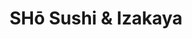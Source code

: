 ---
layout: place
title: "SHō Sushi & Izakaya"
permalink: /virginia/mclean/sho-sushi-izakaya.html
stateAbbr: VA
stateName: Virginia
cityName: McLean
seo:
  name: "SHō Sushi & Izakaya"
  type: Restaurant
  links: https://www.shosushimclean.com/
description: "SHō Sushi & Izakaya serves delicious sushi in McLean, Virginia. Try fresh Japanese dishes for a great dining experience. Available for takeout, delivery, lunch, and dinner."
place_id: ChIJLyyd5p61t4kRvaq8p0kvlPI
photos:
  - name: >-
      places/ChIJLyyd5p61t4kRvaq8p0kvlPI/photos/AeeoHcJfBW1l7s_wXm6zvw_skqniS78YoaFXmC8olYJ110zi1RO2MpgcxQDU8t-DSpKai7aFcGVBQJ8b19Lp15UsrKqMx3RuYFEWsdwsmKrB1VBSi94AxWzRqzJQYcJgICxnpPYSiM0RtFBPKJ8DnTm_6CaOrCCo8LhL1wDOnoEKx_SVvbhoDuSxGiLyjiJG6GJF4v_tT2qYKADC0Uy4RHTJSOLmQEkHDuMiHJJzbLFbRovE-v27Ew6L_AWJKfTzZI8KTwg-TooPxfWLj0LjY0gMZ9CPU1p1matL1BPZm_mSyCwQHw
    widthPx: 2048
    heightPx: 1998
    authorAttributions:
      - displayName: SHō Sushi & Izakaya
        uri: https://maps.google.com/maps/contrib/110224080456404425271
        photoUri: >-
          https://lh3.googleusercontent.com/a/ACg8ocItfhU68E2t7V897uBLg1oZKGfswm1x_4mngmdMflS8CRXTCw=s100-p-k-no-mo
    flagContentUri: >-
      https://www.google.com/local/imagery/report/?cb_client=maps_api_places.places_api&image_key=!1e10!2sAF1QipNnFfc28OWYFBcYDPcyU_CucwInzZhy5Z3HhV5f&hl=en-US
    googleMapsUri: >-
      https://www.google.com/maps/place//data=!3m4!1e2!3m2!1sAF1QipNnFfc28OWYFBcYDPcyU_CucwInzZhy5Z3HhV5f!2e10!4m2!3m1!1s0x89b7b59ee69d2c2f:0xf2942f49a7bcaabd
  - name: >-
      places/ChIJLyyd5p61t4kRvaq8p0kvlPI/photos/AeeoHcJ0QQFbAfgeA6Ivl5ofTMynYCgGTxPWEMUyJhbGKX-2AiqAxKMMEF8nEqOeY-4iVOHlUHYfq6RmtabOs8CcygR6KlBZLJin-MZo2o_o_GvU9mJBl3JeuQHZS0dnAoalBUBPN4y3mXEvr0_P24YfjR6N_WeL3YDPtaryjB6Hnlopq_05xYhsBg5MYAVrgTVmlAwCZLkEBdE62DC3D7oW-1haYkk3BcvcWzokjx78VFroDonGjEVcIJqHeAvaKbuVLaMTa6lxUGBny1ovEk-MZOLBHfk2keSnkkL0R1qV6iByLA
    widthPx: 2036
    heightPx: 2048
    authorAttributions:
      - displayName: SHō Sushi & Izakaya
        uri: https://maps.google.com/maps/contrib/110224080456404425271
        photoUri: >-
          https://lh3.googleusercontent.com/a/ACg8ocItfhU68E2t7V897uBLg1oZKGfswm1x_4mngmdMflS8CRXTCw=s100-p-k-no-mo
    flagContentUri: >-
      https://www.google.com/local/imagery/report/?cb_client=maps_api_places.places_api&image_key=!1e10!2sAF1QipMrJFmfxan2WkAl3tfIE1_TEUxBi2MLQHtW4KQH&hl=en-US
    googleMapsUri: >-
      https://www.google.com/maps/place//data=!3m4!1e2!3m2!1sAF1QipMrJFmfxan2WkAl3tfIE1_TEUxBi2MLQHtW4KQH!2e10!4m2!3m1!1s0x89b7b59ee69d2c2f:0xf2942f49a7bcaabd
  - name: >-
      places/ChIJLyyd5p61t4kRvaq8p0kvlPI/photos/AeeoHcKIDu_gXgxZ_2TULflGoATMcXbn8kPySHhhxJllLCSicc20XuPoe_yotX8sVTpxVLiWSL_JvFcZ-eQROfzhBii5ek8gObhubvY69ubZNV9ZVO69VNxn7dcYim-ws_sqcUbrLxsBBPIqWSVpljzDRBCYOnDewz-NJB2Hphi2oNWYnIYzpU96bAZqcC-WsRMYyDIf5j6NTtEnBEqMuTf7pN5MbIWuJ3mTxqBFch8vcCtzuQ36LB7l-hL1R5OQWVCWPTKEuY0DEeJFLArWSco6FCNtzCAfdoLyRjn_-JQ9ODkVSGK0OENT9oMl2SusNpiXCB0AN9dW1eJ9lAA0VhTo0aYj1Y5QaBiIMcldDMhblv8Gc5JnjFheVgScA07q698GoYZvfDodBEeIA9_GMLu8zbySvlI1ggoSmFZB0F8oSWeYGg
    widthPx: 4032
    heightPx: 3024
    authorAttributions:
      - displayName: Smileyispie
        uri: https://maps.google.com/maps/contrib/113079074389404468019
        photoUri: >-
          https://lh3.googleusercontent.com/a-/ALV-UjVuVQTNQNtNdRA5MeIHNSfvg29Hg6cp28gOtNmqGITS5dMP9H4G=s100-p-k-no-mo
    flagContentUri: >-
      https://www.google.com/local/imagery/report/?cb_client=maps_api_places.places_api&image_key=!1e10!2sCIHM0ogKEICAgMDIntbNDA&hl=en-US
    googleMapsUri: >-
      https://www.google.com/maps/place//data=!3m4!1e2!3m2!1sCIHM0ogKEICAgMDIntbNDA!2e10!4m2!3m1!1s0x89b7b59ee69d2c2f:0xf2942f49a7bcaabd
  - name: >-
      places/ChIJLyyd5p61t4kRvaq8p0kvlPI/photos/AeeoHcJQxpyPATwTTKvqf3-JsD2c7RdxRrsljBPIkZZYevwYEex9OSabl-0GsXtNgybR__IYvwob-OiB2ryk-4VW_eOnBEhjy9Brm2nydTOQ9_MPzaKnNtzISSTE5q5FVksnx-IenqEsAyM6AZPRWQ8X_k1cyrvI5hIoNhPJXkLG8DxhiRjA6yULSwJW1QaVd31yGImpQSrKwI1DraNEOFCNOrZCAokAxKxFysoxjo23Ef8L5aOi2NE817W4ADN4UXVRo9B8n7CDXi3ziz5E37rj2KEYmvQdxPNECcDWdCv0CkRwdTjTjeNbPEjhgPNeLoXOzrVwBWvrCRodLy8ivx1UEh29JqtGaiPOu6yNt0BQmWORJW_qw3irdOw377B_aWr1h81wQ-w3P9IN7fUFG4q3O_lVMZRXI8lWCy3a-fSVEdME7IYz
    widthPx: 3024
    heightPx: 4032
    authorAttributions:
      - displayName: Smileyispie
        uri: https://maps.google.com/maps/contrib/113079074389404468019
        photoUri: >-
          https://lh3.googleusercontent.com/a-/ALV-UjVuVQTNQNtNdRA5MeIHNSfvg29Hg6cp28gOtNmqGITS5dMP9H4G=s100-p-k-no-mo
    flagContentUri: >-
      https://www.google.com/local/imagery/report/?cb_client=maps_api_places.places_api&image_key=!1e10!2sCIHM0ogKEICAgMDIntbN9AE&hl=en-US
    googleMapsUri: >-
      https://www.google.com/maps/place//data=!3m4!1e2!3m2!1sCIHM0ogKEICAgMDIntbN9AE!2e10!4m2!3m1!1s0x89b7b59ee69d2c2f:0xf2942f49a7bcaabd
  - name: >-
      places/ChIJLyyd5p61t4kRvaq8p0kvlPI/photos/AeeoHcKgJF4z5nTE18-PGEVdPsDIthoPBQVsq8R1IlE6sk0FJsVFYqvzaxWCP3jths2lNOXWW_gIAClfBPQ_Ul_LzcFazC5ywZbA55_MzBtKpEcyKdMbZqbytezyPmLodEls88Fq1Qo2cuUzwJrOgGrxz__SG9VD-KSaq55lHAzHNYeE3fMoe-XPUDIe1iBEoeu1LaxS3bpbCADol8Plza1bbouiqrQJAflkehKunsfW9cCAzwkk-DWDHc-AA7iYpqX5iUkfbZc3Jn5Rh3HKfDsIWm3okBvnD3rLAGtZqE0-XkpGMBo0fqNwnkPc5vwLm9hv3KATppMzThmOiGG76-sdq1KYwWcWoRMo5CNvXCrfVDq21mh8UrU5dU6sPnNNG3A3lUYFxovpY8YMWrtuYzKjB8YdkpoJqzlPcKkB7AFMbxnrJjI
    widthPx: 1140
    heightPx: 956
    authorAttributions:
      - displayName: Erny Prada
        uri: https://maps.google.com/maps/contrib/100695157291022064425
        photoUri: >-
          https://lh3.googleusercontent.com/a-/ALV-UjVvyEk4RawOExOwDqFAFe2vLLYI6f_Lnz9u-OPzadj0kUunipQ7=s100-p-k-no-mo
    flagContentUri: >-
      https://www.google.com/local/imagery/report/?cb_client=maps_api_places.places_api&image_key=!1e10!2sCIHM0ogKEICAgIDvsoq9hwE&hl=en-US
    googleMapsUri: >-
      https://www.google.com/maps/place//data=!3m4!1e2!3m2!1sCIHM0ogKEICAgIDvsoq9hwE!2e10!4m2!3m1!1s0x89b7b59ee69d2c2f:0xf2942f49a7bcaabd
  - name: >-
      places/ChIJLyyd5p61t4kRvaq8p0kvlPI/photos/AeeoHcIkrQTo1sXZLP5uYUJZG9j3KHUEuVMqKZq9-OGm9k01-0NFU-pkn9dC8dCwJW3VunxrjiUBR0pGahhbwoAqqCJhZ3vO2BIvSIlSDgmTAa4yHF1exTFIOzkdslFglChYkprMxHss8c99J4YDXMOR5RF0XmU5niZLM1kA7XElalcUR-BPVJ0S-PmNSGaJ-8tP38rVK-SEarkv6rgYognWufh8o28sDZAhMRuvze56bbHP0ON8mVldtbqZLAUKaB-E1-hyOKkGCWO8ay5t-wPABwNuJUAZlwn5o-C0QHPPubrKu9gAT1Qo3kP-h3lmd0899LoZ0VSQUQZLdFB7tznrGr6OoroxyffjVNSROJ7gbaZdt7f4JOieejqXhijvcIzwPkO5QXTeQLKhqHRx745REdJB1kQ4I7OyA6kjxo9RHzELrA
    widthPx: 1140
    heightPx: 875
    authorAttributions:
      - displayName: Erny Prada
        uri: https://maps.google.com/maps/contrib/100695157291022064425
        photoUri: >-
          https://lh3.googleusercontent.com/a-/ALV-UjVvyEk4RawOExOwDqFAFe2vLLYI6f_Lnz9u-OPzadj0kUunipQ7=s100-p-k-no-mo
    flagContentUri: >-
      https://www.google.com/local/imagery/report/?cb_client=maps_api_places.places_api&image_key=!1e10!2sCIHM0ogKEICAgIDvsoq9UQ&hl=en-US
    googleMapsUri: >-
      https://www.google.com/maps/place//data=!3m4!1e2!3m2!1sCIHM0ogKEICAgIDvsoq9UQ!2e10!4m2!3m1!1s0x89b7b59ee69d2c2f:0xf2942f49a7bcaabd
  - name: >-
      places/ChIJLyyd5p61t4kRvaq8p0kvlPI/photos/AeeoHcLp2UKsMZK_dwleZDLAthO2GcmzUUMaMVslE5U--7jgTG7gFJB4KrnYORZ08-u6OtjqHPVpDy09dFQw8tu06ercw3Jg0uYycmSddJOgax8A48oyQQyundBCpR1ddQXBfGmgdz-AejvPg2vGiqJQ7wZM_EqHaGWDlTzvXZngV5f3uKBUk9aKCzQAItziYyvw4Y_r-OskX6Y23TwBRiGGM707pHxNVcSZMONrHHKhjfuhCqOFDSqbygckHTgsSkkJrc0lM6XSuWhein5ccTT4KUpWVW32RNREjW8NfRlq8ryhyA
    widthPx: 1119
    heightPx: 1752
    authorAttributions:
      - displayName: SHō Sushi & Izakaya
        uri: https://maps.google.com/maps/contrib/110224080456404425271
        photoUri: >-
          https://lh3.googleusercontent.com/a/ACg8ocItfhU68E2t7V897uBLg1oZKGfswm1x_4mngmdMflS8CRXTCw=s100-p-k-no-mo
    flagContentUri: >-
      https://www.google.com/local/imagery/report/?cb_client=maps_api_places.places_api&image_key=!1e10!2sAF1QipPphrbcEhNlRutoeKO_A8VHIxUEuCYHmVtr4tBM&hl=en-US
    googleMapsUri: >-
      https://www.google.com/maps/place//data=!3m4!1e2!3m2!1sAF1QipPphrbcEhNlRutoeKO_A8VHIxUEuCYHmVtr4tBM!2e10!4m2!3m1!1s0x89b7b59ee69d2c2f:0xf2942f49a7bcaabd
address: 6828 Old Dominion Dr unit D, McLean, VA 22101, USA
street: 6828 Old Dominion Dr unit D
city: McLean
state: VA
zip: '22101'
country: USA
neighborhood: null
latitude: '38.934982'
longitude: '-77.179213'
accessibility_options:
  wheelchairAccessibleParking: true
  wheelchairAccessibleEntrance: true
  wheelchairAccessibleRestroom: true
  wheelchairAccessibleSeating: true
business_status: OPERATIONAL
name: SHō Sushi & Izakaya
google_maps_links:
  directionsUri: >-
    https://www.google.com/maps/dir//''/data=!4m7!4m6!1m1!4e2!1m2!1m1!1s0x89b7b59ee69d2c2f:0xf2942f49a7bcaabd!3e0
  placeUri: https://maps.google.com/?cid=17479648047125015229
  writeAReviewUri: >-
    https://www.google.com/maps/place//data=!4m3!3m2!1s0x89b7b59ee69d2c2f:0xf2942f49a7bcaabd!12e1
  reviewsUri: >-
    https://www.google.com/maps/place//data=!4m4!3m3!1s0x89b7b59ee69d2c2f:0xf2942f49a7bcaabd!9m1!1b1
  photosUri: >-
    https://www.google.com/maps/place//data=!4m3!3m2!1s0x89b7b59ee69d2c2f:0xf2942f49a7bcaabd!10e5
primary_type: Japanese Restaurant
opening_hours:
  regular: null
  current: null
secondary_opening_hours:
  regular:
    weekdayDescriptions: null
    type: null
  current:
    weekdayDescriptions: null
    type: null
phone: (703) 659-8265
price_level: null
price_range: null
rating: '5.0'
rating_count: 0
website: https://www.shosushimclean.com/
reviews:
  - name: >-
      places/ChIJLyyd5p61t4kRvaq8p0kvlPI/reviews/ChdDSUhNMG9nS0VJQ0FnTURJcGNLMDZRRRAB
    relativePublishTimeDescription: in the last week
    rating: 5
    text:
      text: >-
        Came for their soft opening. Food was delicious! Love the interior and
        the open sushi bar concept.
      languageCode: en
    originalText:
      text: >-
        Came for their soft opening. Food was delicious! Love the interior and
        the open sushi bar concept.
      languageCode: en
    authorAttribution:
      displayName: Nicholas T
      uri: https://www.google.com/maps/contrib/101705830865957648244/reviews
      photoUri: >-
        https://lh3.googleusercontent.com/a/ACg8ocLjcqSEhr340zLku8vNc1AAhelREa8kSRd-DCorKe8tdgf6Lw=s128-c0x00000000-cc-rp-mo-ba2
    publishTime: '2025-04-11T16:50:38.517236Z'
    flagContentUri: >-
      https://www.google.com/local/review/rap/report?postId=ChdDSUhNMG9nS0VJQ0FnTURJcGNLMDZRRRAB&d=17924085&t=1
    googleMapsUri: >-
      https://www.google.com/maps/reviews/data=!4m6!14m5!1m4!2m3!1sChdDSUhNMG9nS0VJQ0FnTURJcGNLMDZRRRAB!2m1!1s0x89b7b59ee69d2c2f:0xf2942f49a7bcaabd
  - name: >-
      places/ChIJLyyd5p61t4kRvaq8p0kvlPI/reviews/ChZDSUhNMG9nS0VJQ0FnTURJbnRiTk5BEAE
    relativePublishTimeDescription: in the last week
    rating: 5
    text:
      text: >-
        Happened to pass by Sho Sushi & Izakaya on soft opening day and had a
        great time! The sushi rolls were so good and very fresh, and the fried
        chicken appetizer was delicious as well. The staff were all very kind
        and inviting. Definitely recommend!
      languageCode: en
    originalText:
      text: >-
        Happened to pass by Sho Sushi & Izakaya on soft opening day and had a
        great time! The sushi rolls were so good and very fresh, and the fried
        chicken appetizer was delicious as well. The staff were all very kind
        and inviting. Definitely recommend!
      languageCode: en
    authorAttribution:
      displayName: Smileyispie
      uri: https://www.google.com/maps/contrib/113079074389404468019/reviews
      photoUri: >-
        https://lh3.googleusercontent.com/a-/ALV-UjVuVQTNQNtNdRA5MeIHNSfvg29Hg6cp28gOtNmqGITS5dMP9H4G=s128-c0x00000000-cc-rp-mo
    publishTime: '2025-04-10T03:14:22.701435Z'
    flagContentUri: >-
      https://www.google.com/local/review/rap/report?postId=ChZDSUhNMG9nS0VJQ0FnTURJbnRiTk5BEAE&d=17924085&t=1
    googleMapsUri: >-
      https://www.google.com/maps/reviews/data=!4m6!14m5!1m4!2m3!1sChZDSUhNMG9nS0VJQ0FnTURJbnRiTk5BEAE!2m1!1s0x89b7b59ee69d2c2f:0xf2942f49a7bcaabd
parking_options:
  freeParkingLot: true
  freeStreetParking: true
payment_options:
  acceptsCreditCards: true
  acceptsCashOnly: false
allow_dogs: null
curbside_pickup: false
delivery: true
dine_in: true
good_for_children: null
good_for_groups: null
good_for_sports: false
live_music: false
menu_for_children: null
outdoor_seating: null
reservable: true
restroom: true
serves_beer: true
serves_breakfast: false
serves_brunch: null
serves_cocktails: null
serves_coffee: null
serves_dinner: true
serves_dessert: true
serves_lunch: true
serves_vegetarian_food: null
serves_wine: true
takeout: true
update_category: essentials
summary: null

---
